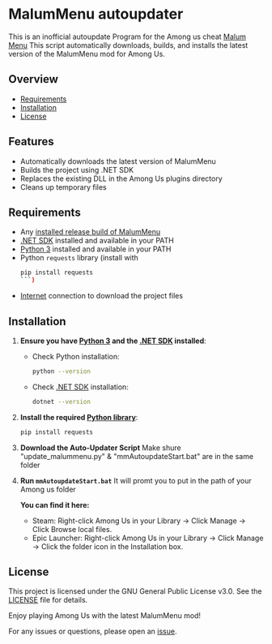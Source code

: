 # MalumMenu autoupdater
This is an inofficial autoupdate Program for the Among us cheat [Malum Menu](https://github.com/scp222thj/MalumMenu)
This script automatically downloads, builds, and installs the latest version of the MalumMenu mod for Among Us.

## Overview

- [Requirements](#requirements)
- [Installation](#installation)
- [License](#license)



## Features

- Automatically downloads the latest version of MalumMenu
- Builds the project using .NET SDK
- Replaces the existing DLL in the Among Us plugins directory
- Cleans up temporary files

## Requirements

- Any [installed release build of MalumMenu](https://github.com/scp222thj/MalumMenu/releases/)
- [.NET SDK](https://dotnet.microsoft.com/download) installed and available in your PATH
- [Python 3](https://www.python.org/downloads/) installed and available in your PATH
- Python `requests` library (install with
  ```sh
  pip install requests
  ```)
- [Internet](https://en.wikipedia.org/wiki/Internet) connection to download the project files

## Installation

1. **Ensure you have [Python 3](https://www.python.org/downloads/) and the [.NET SDK](https://dotnet.microsoft.com/download) installed**:
   - Check Python installation:
     ```sh
     python --version
     ```
   - Check [.NET SDK](https://dotnet.microsoft.com/download) installation:
     ```sh
     dotnet --version
     ```

2. **Install the required [Python library](https://packaging.python.org/en/latest/tutorials/installing-packages/)**:
   ```sh
   pip install requests

3. **Download the Auto-Updater Script**
   Make shure "update_malummenu.py" & "mmAutoupdateStart.bat" are in the same folder

4. **Run `mmAutoupdateStart.bat`**
   It will promt you to put in the path of your Among us folder
   
   **You can find it here:**
   - Steam: Right-click Among Us in your Library → Click Manage → Click Browse local files.
   - Epic Launcher: Right-click Among Us in your Library → Click Manage → Click the folder icon in the Installation box.

## License
This project is licensed under the GNU General Public License v3.0. See the [LICENSE](https://github.com/Baumdc/MalumMenuautoupdater/blob/main/LICENSE) file for details.

Enjoy playing Among Us with the latest MalumMenu mod!

For any issues or questions, please open an [issue](https://github.com/scp222thj/MalumMenu/issues).
